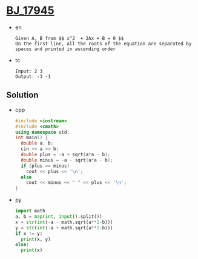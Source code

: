 # [BJ_17945](https://acmicpc.net/problem/17945)

* en

  ```en
  Given A, B from $$ x^2  + 2Ax + B = 0 $$
  On the first line, all the roots of the equation are separated by spaces and printed in ascending order
  ```

* tc

  ```tc
  Input: 2 3
  Output: -3 -1
  ```

## Solution

* cpp

  ```cpp
  #include <iostream>
  #include <cmath>
  using namespace std;
  int main() {
    double a, b;
    cin >> a >> b;
    double plus = -a + sqrt(a*a - b);
    double minus = -a - sqrt(a*a - b);
    if (plus == minus)
      cout << plus << '\n';
    else
      cout << minus << " " << plus << '\n';
  }
  ```

* py

  ```py
  import math
  a, b = map(int, input().split())
  x = str(int(-a - math.sqrt(a**2-b)))
  y = str(int(-a + math.sqrt(a**2-b)))
  if x != y:
    print(x, y)
  else:
    print(x)
  ```
